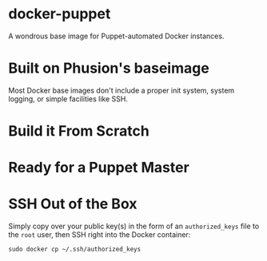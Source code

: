 docker-puppet
=============

A wondrous base image for Puppet-automated Docker instances.

# Built on Phusion's baseimage

Most Docker base images don't include a proper init system, system logging, or simple facilities like SSH.

# Build it From Scratch

# Ready for a Puppet Master 

# SSH Out of the Box

Simply copy over your public key(s) in the form of an `authorized_keys` file to the `root` user, then SSH
right into the Docker container:

    sudo docker cp ~/.ssh/authorized_keys 

